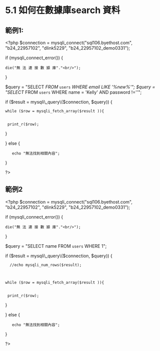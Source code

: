 # 5.1 如何在數據庫search  資料

## 範例1:

&lt;?php $connection = mysqli\_connect\("sql106.byethost.com", "b24\_22957102", "dlink5229", "b24\_22957102\_demo0331"\);

if \(mysqli\_connect\_error\(\)\) {

```text
die("無 法 連 接 數 據 庫"."<br/>");
```

}

$query = "SELECT  _FROM_ `users` _WHERE email LIKE '%new%'"; $query = "SELECT_  FROM `users` WHERE name = 'Kelly' AND password !=''";

if \($result = mysqli\_query\($connection, $query\)\) {

```text
while ($row = mysqli_fetch_array($result )){


 print_r($row);
```

}

} else {

```text
   echo "無法找到相關內容";
```

}

?&gt;

## 範例2

&lt;?php $connection = mysqli\_connect\("sql106.byethost.com", "b24\_22957102", "dlink5229", "b24\_22957102\_demo0331"\);

if \(mysqli\_connect\_error\(\)\) {

```text
die("無 法 連 接 數 據 庫"."<br/>");
```

}

$query = "SELECT name FROM `users` WHERE 1";

if \($result = mysqli\_query\($connection, $query\)\) {

```text
  //echo mysqli_num_rows($result);



while ($row = mysqli_fetch_array($result )){


 print_r($row);
```

}

} else {

```text
   echo "無法找到相關內容";
```

}

?&gt;

